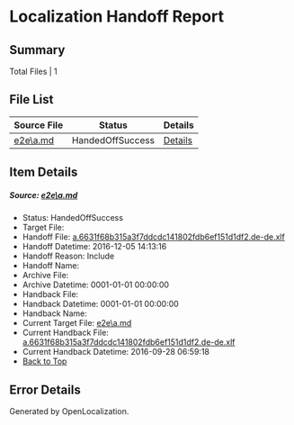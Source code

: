 # <a name='report-top'></a> Localization Handoff Report

## Summary
 Total Files | 1

## File List
 Source File | Status | Details 
 ----------- | ------ | ------- 
 [e2e\a.md](https://github.com/OpenLocalizationTestOrg/ol-test0/blob/90cfbe67b7b32f372c06c4662bf1e60039864e2d/e2e/a.md) | HandedOffSuccess | [Details](#c72891e7d9a408385588d4d2eec9186d25ba4cc21)

## Item Details
##### <a name='c72891e7d9a408385588d4d2eec9186d25ba4cc21'></a> Source: [e2e\a.md](https://github.com/OpenLocalizationTestOrg/ol-test0/blob/90cfbe67b7b32f372c06c4662bf1e60039864e2d/e2e/a.md)
* Status: HandedOffSuccess
* Target File: 
* Handoff File: [a.6631f68b315a3f7ddcdc141802fdb6ef151d1df2.de-de.xlf](https://github.com/OpenLocalizationTestOrg/ol-test0-handoff/blob/5b23dd255b3acdadfb02682a0c577875277724ac/ol-handoff/OpenLocalizationTestOrg/ol-test0-dede/qimu/ht/a.6631f68b315a3f7ddcdc141802fdb6ef151d1df2.de-de.xlf)
* Handoff Datetime: 2016-12-05 14:13:16
* Handoff Reason: Include
* Handoff Name: 
* Archive File: 
* Archive Datetime: 0001-01-01 00:00:00
* Handback File: 
* Handback Datetime: 0001-01-01 00:00:00
* Handback Name: 
* Current Target File: [e2e\a.md](https://github.com/OpenLocalizationTestOrg/ol-test0-dede/blob/a9b1a9f68feb9cc2a45fb95d8d9db24ebfbe2154/e2e/a.md)
* Current Handback File: [a.6631f68b315a3f7ddcdc141802fdb6ef151d1df2.de-de.xlf](https://github.com/OpenLocalizationTestOrg/ol-test0-handback/blob/389b662cb02f40d7c1e333d4ebaa756c4b98d96e/ol-handback/OpenLocalizationTestOrg/ol-test0-dede/qimu/ht/a.6631f68b315a3f7ddcdc141802fdb6ef151d1df2.de-de.xlf)
* Current Handback Datetime: 2016-09-28 06:59:18
* [Back to Top](#report-top)


## Error Details

Generated by OpenLocalization.
